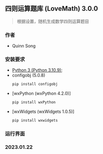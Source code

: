 ## 四则运算题库 (LoveMath) 3.0.0
> 根据设置，随机生成数学四则运算题目

### 作者
- Quinn Song

### 安装要求

- [Python 3 (Python 3.10.9)](https://www.python.org/ftp/python/3.10.9/python-3.10.9-amd64.exe);
- configobj (5.0.8)
    ```sh
    pip install configobj
	```
- [wxPython (wxPython 4.2.0)]
    ```sh
    pip install wxPython
	```
- [wxWidgets (wxWidgets 1.0.5)]
    ```sh
    pip install wxwidgets
	```

### 运行界面


### 2023.01.22
